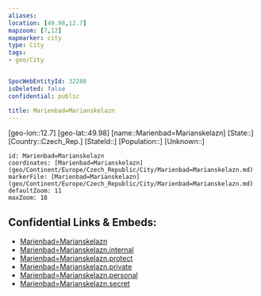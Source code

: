 ```yaml
---
aliases: 
location: [49.98,12.7]
mapzoom: [7,12] 
mapmarker: city 
type: City
tags:
- geo/City


SpocWebEntityId: 32288
isDeleted: false
confidential: public

title: Marienbad=Marianskelazn
---
```

[geo-lon::12.7]
[geo-lat::49.98]
[name::Marienbad=Marianskelazn]
[State::]
[Country::Czech_Rep.]
[StateId::]
[Population::]
[Unknown::]


```leaflet
id: Marienbad=Marianskelazn
coordinates: [Marienbad=Marianskelazn](geo/Continent/Europe/Czech_Republic/City/Marienbad=Marianskelazn.md)
markerFile: [Marienbad=Marianskelazn](geo/Continent/Europe/Czech_Republic/City/Marienbad=Marianskelazn.md)
defaultZoom: 11 
maxZoom: 18
```


## Confidential Links & Embeds: 
- [Marienbad=Marianskelazn](../../../../../../_public/geo/Continent/Europe/Czech_Republic/City/Marienbad=Marianskelazn.md) 
- [Marienbad=Marianskelazn.internal](../../../../../../_internal/geo/Continent/Europe/Czech_Republic/City/Marienbad=Marianskelazn.internal.md) 
- [Marienbad=Marianskelazn.protect](../../../../../../_protect/geo/Continent/Europe/Czech_Republic/City/Marienbad=Marianskelazn.protect.md) 
- [Marienbad=Marianskelazn.private](../../../../../../_private/geo/Continent/Europe/Czech_Republic/City/Marienbad=Marianskelazn.private.md) 
- [Marienbad=Marianskelazn.personal](../../../../../../_personal/geo/Continent/Europe/Czech_Republic/City/Marienbad=Marianskelazn.personal.md) 
- [Marienbad=Marianskelazn.secret](../../../../../../_secret/geo/Continent/Europe/Czech_Republic/City/Marienbad=Marianskelazn.secret.md) 
